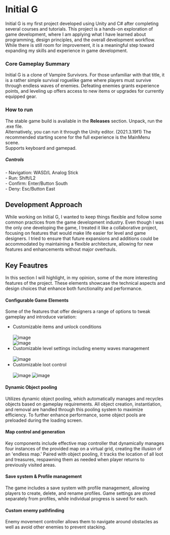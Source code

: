<h1> Initial G </h1>

Initial G is my first project developed using Unity and C# after completing several courses and tutorials. This project is a hands-on exploration of game development, where I am applying what I have learned about programming, design principles, and the overall development workflow. While there is still room for improvement, it is a meaningful step toward expanding my skills and experience in game development.

<h3>Core Gameplay Summary</h3>
Initial G is a clone of Vampire Survivors. For those unfamiliar with that title, it is a rather simple survival roguelike game where players must survive through endless waves of enemies. 
Defeating enemies grants experience points, and leveling up offers access to new items or upgrades for currently equipped gear.

<h3>How to run</h3>
The stable game build is available in the <b>Releases</b> section. Unpack, run the .exe file.</br>
Alternatively, you can run it through the Unity editor. (2021.3.19f1) The recommended starting scene for the full experience is the MainMenu scene.</br>
Supports keyboard and gamepad.
<h5>Controls</h5>
- Navigation: WASD/L Analog Stick</br>
- Run: Shift/L2</br>
- Confirm: Enter/Button South</br>
- Deny: Esc/Button East</br>

<h2>Development Approach</h2>
<p>While working on Initial G, I wanted to keep things flexible and follow some common practices from the game development industry. Even though I was the only one developing the game, I treated it like a collaborative project, focusing on features that would make life easier for level and game designers. I tried to ensure that future expansions and additions could be accommodated by maintaining a flexible architecture, allowing for new features and enhancements without major overhauls.</p>

<h2>Key Feautres</h2>
In this section I will highlight, in my opinion, some of the more interesting features of the project. These elements showcase the technical aspects and design choices that enhance both functionality and performance.

<h4>Configurable Game Elements</h4>
<p>Some of the features that offer designers a range of options to tweak gameplay and introduce variation:  </p>

- Customizable items and unlock conditions </br></br>
![image](https://github.com/user-attachments/assets/aab1b9b7-b9e5-441a-88e9-a8e6c83c7e1e)</br>
![image](https://github.com/user-attachments/assets/2c8cd47c-80c8-4c11-a1a7-e5b1404f76b3)</br>
- Customizable level settings including enemy waves management </br></br>
![image](https://github.com/user-attachments/assets/ee1ac157-4d42-4587-9fcb-53551f69b443)</br>
- Customizable loot control </br></br>
![image](https://github.com/user-attachments/assets/bedbcc6d-5bd5-41dc-99c9-0626369101d7)
![image](https://github.com/user-attachments/assets/a5943281-d9cd-4057-ad96-136e1bec998a)

<h4>Dynamic Object pooling</h4>
Utilizes dynamic object pooling, which automatically manages and recycles objects based on gameplay requirements. All object creation, instantiation, and removal are handled through this pooling system to maximize efficiency. To further enhance performance, some object pools are preloaded during the loading screen.

<h4>Map control and generation</h4>
Key components include effective map controller that dynamically manages four instances of the provided map on a virtual grid, creating the illusion of an 'endless map.' Paired with object pooling, it tracks the location of all loot and treasures, respawning them as needed when player returns to previously visited areas.

<h4>Save system & Profile management</h4>
The game includes a save system with profile management, allowing players to create, delete, and rename profiles. Game settings are stored separately from profiles, while individual progress is saved for each.

<h4>Custom enemy pathfinding</h4>
Enemy movement controller allows them to navigate around obstacles as well as avoid other enemies to prevent stacking.
